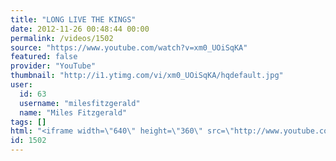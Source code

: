 ```yaml
---
title: "LONG LIVE THE KINGS"
date: 2012-11-26 00:48:44 00:00
permalink: /videos/1502
source: "https://www.youtube.com/watch?v=xm0_UOiSqKA"
featured: false
provider: "YouTube"
thumbnail: "http://i1.ytimg.com/vi/xm0_UOiSqKA/hqdefault.jpg"
user:
  id: 63
  username: "milesfitzgerald"
  name: "Miles Fitzgerald"
tags: []
html: "<iframe width=\"640\" height=\"360\" src=\"http://www.youtube.com/embed/xm0_UOiSqKA?wmode=transparent&fs=1&feature=oembed\" frameborder=\"0\" allowfullscreen></iframe>"
id: 1502
---
```


